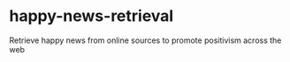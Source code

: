 # happy-news-retrieval
Retrieve happy news from online sources to promote positivism across the web
